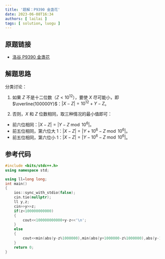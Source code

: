 ```yaml
---
title: '题解：P9390 金盏花'
date: 2023-06-08T16:34
authors: [ lailai ]
tags: [ solution, luogu ]
---
```


## 原题链接

- [洛谷 P9390 金盏花](https://www.luogu.com.cn/problem/P9390)

<!-- truncate -->

## 解题思路

分类讨论：

1. 如果 $Z$ 不是十二位数（$Z<10^{12}$），要使 $X$ 尽可能小，即 $\overline{100000Y}$：$\lvert X-Z\rvert=10^{12}+Y-Z$。

2. 否则，$X$ 和 $Z$ 位数相同，取三种情况的最小值即可：

- 前六位相同：$\lvert X-Z\rvert=\lvert Y-Z\bmod10^6\rvert$。
- 前五位相同，第六位大 $1$：$\lvert X-Z\rvert=\lvert Y+10^6-Z \bmod 10^6\rvert$。
- 前五位相同，第六位小 $1$：$\lvert X-Z\rvert=\lvert Y-10^6-Z \bmod 10^6\rvert$。

## 参考代码

```cpp
#include <bits/stdc++.h>
using namespace std;

using ll=long long;
int main()
{
	ios::sync_with_stdio(false);
	cin.tie(nullptr);
	ll y,z;
	cin>>y>>z;
	if(z<100000000000)
	{
		cout<<100000000000+y-z<<'\n';
	}
	else
	{
		cout<<min(abs(y-z%1000000),min(abs(y+1000000-z%1000000),abs(y-1000000-z%1000000)))<<'\n';
	}
	return 0;
}
```
